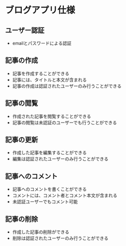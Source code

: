 # ブログアプリ仕様

## ユーザー認証
* emailとパスワードによる認証

## 記事の作成
* 記事を作成することができる
* 記事には、タイトルと本文が含まれる
* 記事の作成は認証されたユーザーのみ行うことができる

## 記事の閲覧
* 作成された記事を閲覧することができる
* 記事の閲覧は未認証のユーザーでも行うことができる

## 記事の更新
* 作成した記事を編集することができる
* 編集は認証されたユーザーのみ行うことができる

## 記事へのコメント
* 記事へのコメントを書くことができる
* コメントには、コメント者とコメント本文が含まれる
* 未認証ユーザーでもコメント可能

## 記事の削除
* 作成した記事の削除ができる
* 削除は認証されたユーザーのみ行うことができる
